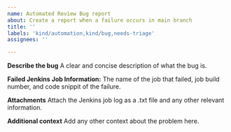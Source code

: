 ```yaml
---
name: Automated Review Bug report
about: Create a report when a failure occurs in main branch
title: ''
labels: 'kind/automation,kind/bug,needs-triage'
assignees: ''

---
```


**Describe the bug**
A clear and concise description of what the bug is.

**Failed Jenkins Job Information:**
The name of the job that failed, job build number, and code snippit of the failure.

**Attachments**
Attach the Jenkins job log as a .txt file and any other relevant information.

**Additional context**
Add any other context about the problem here.
